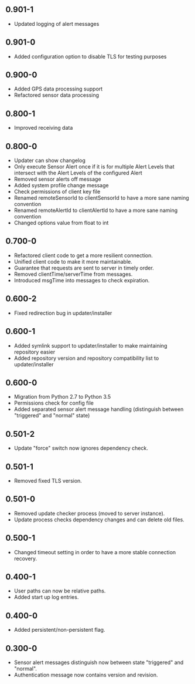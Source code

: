 ## 0.901-1

* Updated logging of alert messages

## 0.901-0

* Added configuration option to disable TLS for testing purposes

## 0.900-0

* Added GPS data processing support
* Refactored sensor data processing

## 0.800-1

* Improved receiving data

## 0.800-0

* Updater can show changelog
* Only execute Sensor Alert once if it is for multiple Alert Levels that intersect with the Alert Levels of the configured Alert
* Removed sensor alerts off message
* Added system profile change message
* Check permissions of client key file
* Renamed remoteSensorId to clientSensorId to have a more sane naming convention
* Renamed remoteAlertId to clientAlertId to have a more sane naming convention
* Changed options value from float to int

## 0.700-0

* Refactored client code to get a more resilient connection.
* Unified client code to make it more maintainable.
* Guarantee that requests are sent to server in timely order.
* Removed clientTime/serverTime from messages.
* Introduced msgTime into messages to check expiration.

## 0.600-2

* Fixed redirection bug in updater/installer

## 0.600-1

* Added symlink support to updater/installer to make maintaining repository easier
* Added repository version and repository compatibility list to updater/installer 

## 0.600-0

* Migration from Python 2.7 to Python 3.5
* Permissions check for config file
* Added separated sensor alert message handling (distinguish between "triggered" and "normal" state)

## 0.501-2

* Update "force" switch now ignores dependency check.

## 0.501-1

* Removed fixed TLS version.

## 0.501-0

* Removed update checker process (moved to server instance).
* Update process checks dependency changes and can delete old files.

## 0.500-1

* Changed timeout setting in order to have a more stable connection recovery.

## 0.400-1

* User paths can now be relative paths.
* Added start up log entries.

## 0.400-0

* Added persistent/non-persistent flag.

## 0.300-0

* Sensor alert messages distinguish now between state "triggered" and "normal".
* Authentication message now contains version and revision.
